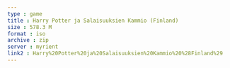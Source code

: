 ```yaml
---
type : game
title : Harry Potter ja Salaisuuksien Kammio (Finland)
size : 578.3 M
format : iso
archive : zip
server : myrient
link2 : Harry%20Potter%20ja%20Salaisuuksien%20Kammio%20%28Finland%29
---
```

